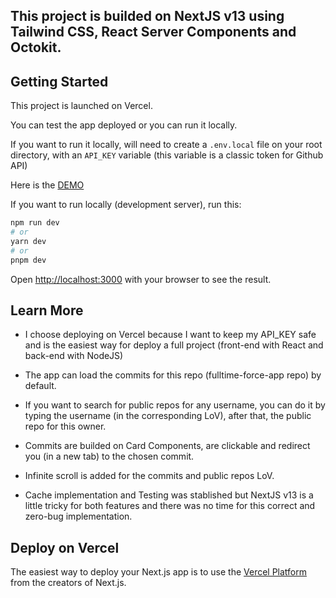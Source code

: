 ## This project is builded on NextJS v13 using Tailwind CSS, React Server Components and Octokit.

## Getting Started

This project is launched on Vercel.

You can test the app deployed or you can run it locally.

If you want to run it locally, will need to create a `.env.local` file on your root directory, with an `API_KEY` variable (this variable is a classic token for Github API)

Here is the [DEMO](https://fulltime-force-app.vercel.app/)

If you want to run locally (development server), run this:

```bash
npm run dev
# or
yarn dev
# or
pnpm dev
```

Open [http://localhost:3000](http://localhost:3000) with your browser to see the result.

## Learn More

- I choose deploying on Vercel because I want to keep my API_KEY safe and is the easiest way for deploy a full project (front-end with React and back-end with NodeJS)

- The app can load the commits for this repo (fulltime-force-app repo) by default.
- If you want to search for public repos for any username, you can do it by typing the username (in the corresponding LoV), after that, the public repo for this owner.
- Commits are builded on Card Components, are clickable and redirect you (in a new tab) to the chosen commit.
- Infinite scroll is added for the commits and public repos LoV.
- Cache implementation and Testing was stablished but NextJS v13 is a little tricky for both features and there was no time for this correct and zero-bug implementation.

## Deploy on Vercel

The easiest way to deploy your Next.js app is to use the [Vercel Platform](https://vercel.com/new?utm_medium=default-template&filter=next.js&utm_source=create-next-app&utm_campaign=create-next-app-readme) from the creators of Next.js.

